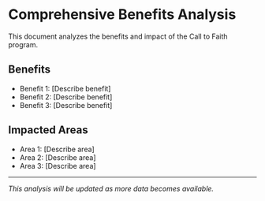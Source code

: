 # Comprehensive Benefits Analysis

This document analyzes the benefits and impact of the Call to Faith program.

## Benefits
- Benefit 1: [Describe benefit]
- Benefit 2: [Describe benefit]
- Benefit 3: [Describe benefit]

## Impacted Areas
- Area 1: [Describe area]
- Area 2: [Describe area]
- Area 3: [Describe area]

---

*This analysis will be updated as more data becomes available.*
